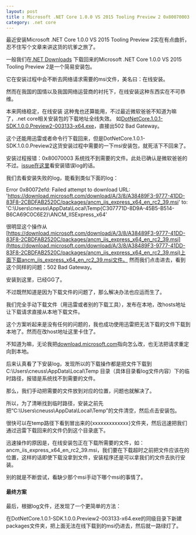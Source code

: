 ```yaml
---
layout: post
title : Microsoft .NET Core 1.0.0 VS 2015 Tooling Preview 2 0x80070003
category: .net core
---
```


最近安装Microsoft .NET Core 1.0.0 VS 2015 Tooling Preview 2实在有点曲折，忍不住写个文章来讲这货的坑爹之旅了。

一般我们在[.NET Downloads](https://www.microsoft.com/net/download) 下载回来的Microsoft .NET Core 1.0.0 VS 2015 Tooling Preview 2是一个简易安装包。

它在安装过程中会不断去网络请求需要的msi文件，美名曰：在线安装。

然而在我国的国情以及我国网络运营商的衬托下，在线安装这种东西实在不可恭维。

本来网络稳定，在线安装 这种鬼也还算能用，不过最近微软爸爸不知道为嘛了，.net core相关安装包的下载地址全线失效。
如[DotNetCore.1.0.1-SDK.1.0.0.Preview2-003133-x64.exe](https://download.microsoft.com/download/0/A/3/0A372822-205D-4A86-BFA7-084D2CBE9EDF/DotNetCore.1.0.1-SDK.1.0.0.Preview2-003133-x64.exe)，直接出502 Bad Gateway。

这个还能用迅雷或者命令行下载回来，但是DotNetCore.1.0.1-SDK.1.0.0.Preview2这货安装过程中需要的一下msi安装包，就死活下不回来了。

安装过程报错：0x80070003 系统找不到需要的文件。此处已确认是微软爸爸的不过。[issue在这里](https://github.com/aspnet/Tooling/issues/655)看安装错误log的话。

我们去看安装失败的log，能看到类似下面的log：

Error 0x80072efd: Failed attempt to download URL: 'https://download.microsoft.com/download/A/3/8/A38489F3-9777-41DD-83F8-2CBDFAB2520C/packages/ancm_iis_express_x64_en_rc2_39.msi' to: 'C:\Users\cneuss\AppData\Local\Temp{C307771D-8D9A-45B5-B514-B6CA69C0C6E2}\ANCM_IISExpress_x64'


很明显这个操作从[https://download.microsoft.com/download/A/3/8/A38489F3-9777-41DD-83F8-2CBDFAB2520C/packages/ancm_iis_express_x64_en_rc2_39.msi](https://download.microsoft.com/download/A/3/8/A38489F3-9777-41DD-83F8-2CBDFAB2520C/packages/ancm_iis_express_x64_en_rc2_39.msi)上面下载ancm_iis_express_x64_en_rc2_39.msi文件。
然而我们点击进去，看到这个同样的问题：502 Bad Gateway。


安装到这里，已经GG了。

不过既然知道是因为下载文件的问题了，那么解决办法也应运而生了。

我们完全手动下载文件（用迅雷或者别的下载工具），发布在本地，改hosts地址让下载请求直接从本地下载文件。

这个方案听起来是没有任何的问题的，我也成功使用迅雷把无法下载的文件下载到本地了。然而在改host地址这里卡住了。

不知道为嘛，无论我把[download.microsoft.com](download.microsoft.com)指向怎么改，也无法把请求重定向到本地。

后来认真看了下安装log，发现所以的下载操作都是把文件下载到 C:\Users\cneuss\AppData\Local\Temp 目录（具体目录看log文件内容）下的临时路径，报错是系统找不到需要的文件。

那么，我们手动把需要的文件放到对应的位置，问题也就解决了。

所以，为了清晰找到临时路径，安装之前先把“C:\Users\cneuss\AppData\Local\Temp”的文件清空，然后点击安装包。

很快可以在temp路径下看到冒出来的{xxxxxxxxxxxxx}文件夹，然后迅速把我们通过迅雷下载回来的文件仍到这个目录底下。

迅速操作的原因是，在线安装包正在下载所需要的文件，如：ancm_iis_express_x64_en_rc2_39.msi，我们要在下载超时之前把文件应该在的位置，这样的话即使下载没拿到文件，安装程序还是可以拿我们的文件去执行安装。

别的就是不断尝试，看缺少那个msi手动下哪个msi的事情了。

#### 最终方案
最后，根据log文件，还发现了一个更简单的方法：

在DotNetCore.1.0.1-SDK.1.0.0.Preview2-003133-x64.exe的同级目录下新建packages文件夹，把上面无法在线下载到的msi仍进去，然后就一路绿灯了。






 
